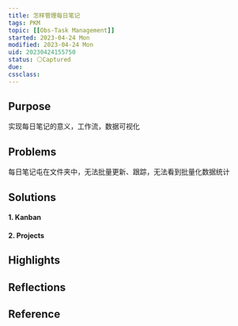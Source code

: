 ```yaml
---
title: 怎样管理每日笔记
tags: PKM
topic: [[Obs-Task Management]]
started: 2023-04-24 Mon
modified: 2023-04-24 Mon
uid: 20230424155750 
status: ⚪Captured
due:
cssclass: 
---
```

## Purpose
实现每日笔记的意义，工作流，数据可视化
## Problems
每日笔记屯在文件夹中，无法批量更新、跟踪，无法看到批量化数据统计
## Solutions
#### 1. Kanban
#### 2. Projects

## Highlights


## Reflections

## Reference
